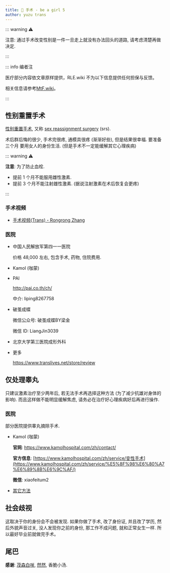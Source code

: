 ```yaml
---
title: 🏥 手术 - be a girl 5
author: yuzu trans
---
```


::: warning ⚠️

注意: 通过手术改变性别是一件一旦走上就没有办法回头的道路, 请考虑清楚再做决定.

:::

::: info 编者注

医疗部分内容依文章原样提供，RLE.wiki 不为以下信息提供任何担保与反馈。

相关信息请参考[MtF.wiki](https://mtf.wiki/)。

:::

## 性别重置手术

[性别重置手术](https://zh.wikipedia.org/wiki/%E6%80%A7%E5%88%A5%E9%87%8D%E7%BD%AE%E6%89%8B%E8%A1%93), 又称 [sex reassignment surgery](https://en.wikipedia.org/wiki/Sex_reassignment_surgery) (srs).

术后群后悔的很少, 手术完很疼, 通模具很疼 (渐渐好些), 但是结果很幸福. 要准备三个月 要用女人的身份生活. (但是手术不一定能缓解其它心理疾病)

::: warning ⚠️

**注意**: 为了防止血栓.

- 提前 1 个月不能服用雌性激素.
- 提前 3 个月不能注射雌性激素. (据说注射激素在术后恢复会更疼)

:::

### 手术视频

- [手术视频(Trans) - Rongrong Zhang](https://www.youtube.com/playlist?list=PL6ND-ry71jLfO-z2Zy-s_YcMLvRQjoV_v)

### 医院

- 中国人民解放军第四一一医院

  价格 48,000 左右, 包含手术, 药物, 住院费用.

- Kamol (咖蒙)

- PAI

  http://pai.co.th/ch/

  中介: liping8267758

- 破茧成蝶

  微信公众号: 破茧成蝶BY梁金

  微信 ID: LiangJin3039

- 北京大学第三医院成形外科

- 更多

  https://www.translives.net/store/review

## 仅处理睾丸

只建议激素治疗至少两年后, 若无法手术再选择这种方法 (为了减少抗雄对身体的影响). 而且这样做不能明显缓解焦虑, 请务必在治疗好心理疾病好后再进行操作.

### 医院

部分医院提供睾丸摘除手术.

- Kamol (咖蒙)

  **官网**: https://www.kamolhospital.com/zh/contact/

  **官方信息**: [https://www.kamolhospital.com/zh/service/变性手术](https://www.kamolhospital.com/zh/service/%E5%8F%98%E6%80%A7%E6%89%8B%E6%9C%AF/)

  **微信**: xiaofeitum2

- [其它方法](./5-other)

## 社会歧视

这取决于你的身份会不会被发现. 如果你做了手术, 改了身份证, 并且改了学历, 然后外貌声音过关, 没人发现你之前的身份, 那工作不成问题, 就和正常女生一样. 所以最好毕业前就做完手术。

## 尾巴

**感谢**: [茂森白咲,](https://twitter.com/ShigemoriHakura) [然然](https://twitter.com/FeiranZhang), 香脆小汤.
